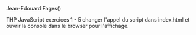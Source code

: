 Jean-Edouard Fages()

THP JavaScript exercices 1 - 5
  changer l'appel du script dans index.html et ouvrir la console dans le browser pour l'affichage.
